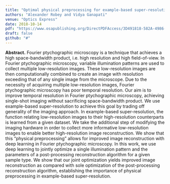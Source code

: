 ```yaml
---
title: "Optimal physical preprocessing for example-based super-resolution"
authors: "Alexander Robey and Vidya Ganapati"
venue: "Optics Express"
date: 2018-10-14
pdf: "https://www.osapublishing.org/DirectPDFAccess/3D491818-582A-4986-A7E8444511B898FD_401259/oe-26-24-31333.pdf?da=1&id=401259&seq=0&mobile=no"
draft: false
github: "#"
---
```


**Abstract.** Fourier ptychographic microscopy is a technique that achieves a high space-bandwidth product, i.e. high resolution and high field-of-view. In Fourier ptychographic microscopy, variable illumination patterns are used to collect multiple low-resolution images. These low-resolution images are then computationally combined to create an image with resolution exceeding that of any single image from the microscope. Due to the necessity of acquiring multiple low-resolution images, Fourier ptychographic microscopy has poor temporal resolution. Our aim is to improve temporal resolution in Fourier ptychographic microscopy, achieving single-shot imaging without sacrificing space-bandwidth product. We use example-based super-resolution to achieve this goal by trading off generality of the imaging approach. In example-based super-resolution, the function relating low-resolution images to their high-resolution counterparts is learned from a given dataset. We take the additional step of modifying the imaging hardware in order to collect more informative low-resolution images to enable better high-resolution image reconstruction. We show that this “physical preprocessing” allows for improved image reconstruction with deep learning in Fourier ptychographic microscopy. In this work, we use deep learning to jointly optimize a single illumination pattern and the parameters of a post-processing reconstruction algorithm for a given sample type. We show that our joint optimization yields improved image reconstruction as compared with sole optimization of the post-processing reconstruction algorithm, establishing the importance of physical preprocessing in example-based super-resolution.